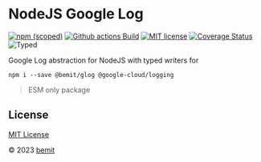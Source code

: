 # NodeJS Google Log

[![npm (scoped)](https://img.shields.io/npm/v/@bemit/glog?style=flat-square)](https://www.npmjs.com/package/@bemit/glog)
[![Github actions Build](https://github.com/bemit/nodejs-glog/actions/workflows/blank.yml/badge.svg)](https://github.com/bemit/nodejs-glog/actions)
[![MIT license](https://img.shields.io/npm/l/@bemit/glog?style=flat-square)](https://github.com/bemit/nodejs-glog/blob/main/LICENSE)
[![Coverage Status](https://img.shields.io/codecov/c/github/bemit/glog/main.svg?style=flat-square)](https://codecov.io/gh/bemit/glog/branch/main)
![Typed](https://flat.badgen.net/badge/icon/Typed?icon=typescript&label&labelColor=blue&color=555555)

Google Log abstraction for NodeJS with typed writers for

```shell
npm i --save @bemit/glog @google-cloud/logging
```

> ESM only package

## License

[MIT License](https://github.com/bemit/nodejs-glog/blob/main/LICENSE)

© 2023 [bemit](https://bemit.codes)
